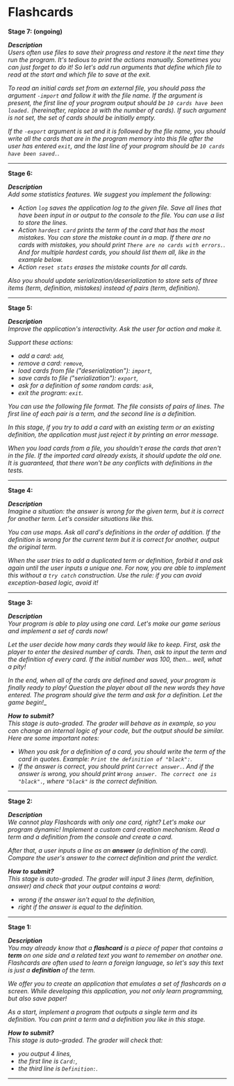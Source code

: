 # Flashcards

**Stage 7: (ongoing)**

_**Description**<br>
Users often use files to save their progress and restore it the next time they run the program. It's tedious to print the actions manually. Sometimes you can just forget to do it! So let's add run arguments that define which file to read at the start and which file to save at the exit._

_To read an initial cards set from an external file, you should pass the argument `-import` and follow it with the file name. If the argument is present, the first line of your program output should be `10 cards have been loaded.` (hereinafter, replace `10` with the number of cards). If such argument is not set, the set of cards should be initially empty._

_If the `-export` argument is set and it is followed by the file name, you should write all the cards that are in the program memory into this file after the user has entered `exit`, and the last line of your program should be `10 cards have been saved.`._
***
**Stage 6:**

_**Description**<br>
Add some statistics features. We suggest you implement the following:_

* _Action `log` saves the application log to the given file. Save all lines that have been input in or output to the console to the file. You can use a list to store the lines._
* _Action `hardest card` prints the term of the card that has the most mistakes. You can store the mistake count in a map. If there are no cards with mistakes, you should print `There are no cards with errors.`. And for multiple hardest cards, you should list them all, like in the example below._
* _Action `reset stats` erases the mistake counts for all cards._

_Also you should update serialization/deserialization to store sets of three items (term, definition, mistakes) instead of pairs (term, definition)._
***
**Stage 5:**

_**Description**<br>
Improve the application's interactivity. Ask the user for action and make it._

_Support these actions:<br>_
* _add a card: `add`,_
* _remove a card: `remove`,_
* _load cards from file ("deserialization"): `import`,_
* _save cards to file ("serialization"): `export`,_
* _ask for a definition of some random cards: `ask`,_
* _exit the program: `exit`._

_You can use the following file format. The file consists of pairs of lines. The first line of each pair is a term, and the second line is a definition._

_In this stage, if you try to add a card with an existing term or an existing definition, the application must just reject it by printing an error message._

_When you load cards from a file, you shouldn't erase the cards that aren't in the file. If the imported card already exists, it should update the old one. It is guaranteed, that there won't be any conflicts with definitions in the tests._
***
**Stage 4:**

_**Description**<br>
Imagine a situation: the answer is wrong for the given term, but it is correct for another term. Let's consider situations like this._

_You can use maps. Ask all card's definitions in the order of addition. If the definition is wrong for the current term but it is correct for another, output the original term._

_When the user tries to add a duplicated term or definition, forbid it and ask again until the user inputs a unique one. For now, you are able to implement this without a `try catch` construction. Use the rule: if you can avoid exception-based logic, avoid it!_
***
**Stage 3:**

_**Description**<br>
Your program is able to play using one card. Let's make our game serious and implement a set of cards now!_

_Let the user decide how many cards they would like to keep. First, ask the player to enter the desired number of cards. Then, ask to input the term and the definition of every card. If the initial number was 100, then... well, what a pity!_

_In the end, when all of the cards are defined and saved, your program is finally ready to play! Question the player about all the new words they have entered. The program should give the term and ask for a definition. Let the game begin!__

_**How to submit?**<br>
This stage is auto-graded. The grader will behave as in example, so you can change an internal logic of your code, but the output should be similar. Here are some important notes:<br>_

* _When you ask for a definition of a card, you should write the term of the card in quotes. Example: `Print the definition of "black":`._
* _If the answer is correct, you should print `Correct answer.`. And if the answer is wrong, you should print `Wrong answer. The correct one is "black".`, where `"black"` is the correct definition._
***
**Stage 2:**

_**Description**<br>
We cannot play Flashcards with only one card, right? Let's make our program dynamic! Implement a custom card creation mechanism. Read a term and a definition from the console and create a card._

_After that, a user inputs a line as an **answer** (a definition of the card). Compare the user's answer to the correct definition and print the verdict._

_**How to submit?**<br>
This stage is auto-graded. The grader will input 3 lines (term, definition, answer) and check that your output contains a word:<br>_
* _wrong if the answer isn't equal to the definition,_
* _right if the answer is equal to the definition._

***
**Stage 1:**

_**Description**<br>
You may already know that a **flashcard** is a piece of paper that contains a **term** on one side and a related text you want to remember on another one. Flashcards are often used to learn a foreign language, so let's say this text is just a **definition** of the term._

_We offer you to create an application that emulates a set of flashcards on a screen. While developing this application, you not only learn programming, but also save paper!_

_As a start, implement a program that outputs a single term and its definition. You can print a term and a definition you like in this stage._

_**How to submit?**<br>
This stage is auto-graded. The grader will check that:<br>_
* _you output 4 lines,_
* _the first line is `Card:`,_
* _the third line is `Definition:`._

***
